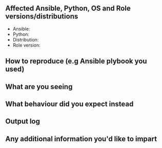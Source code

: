 <!--
Thank you for contributing to this project!

- Please check that here is no existing issue or PR that addresses your problem.
- Please fill the following form to enable us to help you.

-->

## Affected Ansible, Python, OS and Role versions/distributions

- Ansible:
- Python:
- Distribution:
- Role version:

## How to reproduce (e.g Ansible plybook you used)

## What are you seeing

## What behaviour did you expect instead

## Output log

## Any additional information you'd like to impart

